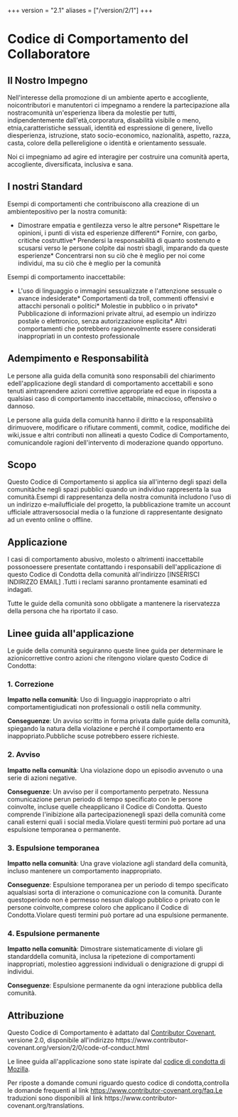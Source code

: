 +++
version = "2.1"
aliases = ["/version/2/1"]
+++

# Codice di Comportamento del Collaboratore 

## Il Nostro Impegno 

Nell'interesse della promozione di un ambiente aperto e accogliente, 
noicontributori e manutentori ci impegnamo a rendere la partecipazione alla 
nostracomunità un'esperienza libera da molestie per tutti, indipendentemente 
dall'età,corporatura, disabilità visibile o meno, etnia,caratteristiche 
sessuali, identità ed espressione di genere, livello diesperienza, istruzione, 
stato socio-economico, nazionalità, aspetto, razza, casta, colore della 
pellereligione o identità e orientamento sessuale. 

Noi ci impegniamo ad agire ed interagire per costruire una comunità aperta,
accogliente, diversificata, inclusiva e sana. 

## I nostri Standard 

Esempi di comportamenti che contribuiscono alla creazione di un 
ambientepositivo per la nostra comunità: 

* Dimostrare empatia e gentilezza verso le altre persone* Rispettare le 
opinioni, i punti di vista ed esperienze differenti* Fornire, con garbo, 
critiche costruttive* Prendersi la responsabilità di quanto sostenuto e 
scusarsi verso le persone  colpite dai nostri sbagli, imparando da queste 
esperienze* Concentrarsi non su ciò che è meglio per noi come individui, ma su 
ciò  che è meglio per la comunità 

Esempi di comportamento inaccettabile: 

* L'uso di linguaggio o immagini sessualizzate e l'attenzione sessuale o  
avance indesiderate* Comportamenti da troll, commenti offensivi e attacchi 
personali o politici* Molestie in pubblico o in privato* Pubblicazione di 
informazioni private altrui, ad esempio un indirizzo postale o  elettronico, 
senza autorizzazione esplicita* Altri comportamenti che potrebbero 
ragionevolmente essere considerati  inappropriati in un contesto professionale 

## Adempimento e Responsabilità 

Le persone alla guida della comunità sono responsabili del chiarimento 
edell'applicazione degli standard di comportamento accettabili e sono tenuti 
aintraprendere azioni correttive appropriate ed eque in risposta a qualsiasi 
caso di comportamento inaccettabile, minaccioso, offensivo o dannoso. 

Le persone alla guida della comunità hanno il diritto e la responsabilità 
dirimuovere, modificare o rifiutare commenti, commit, codice, modifiche dei 
wiki,issue e altri contributi non allineati a questo Codice di Comportamento, 
comunicandole ragioni dell'intervento di moderazione quando opportuno. 

## Scopo 

Questo Codice di Comportamento si applica sia all'interno degli spazi della 
comunitàche negli spazi pubblici quando un individuo rappresenta la sua 
comunità.Esempi di rappresentanza della nostra comunità includono l'uso di un 
indirizzo e-mailufficiale del progetto, la pubblicazione tramite un account 
ufficiale attraversosocial media o la funzione di rappresentante designato ad 
un evento online o offline. 

## Applicazione 

I casi di comportamento abusivo, molesto o altrimenti inaccettabile 
possonoessere presentate contattando i responsabili dell'applicazione di questo 
Codice di Condotta della comunità all'indirizzo [INSERISCI INDIRIZZO EMAIL]
.Tutti i reclami saranno prontamente esaminati ed indagati. 

Tutte le guide della comunità sono obbligate a mantenere la riservatezza della 
persona che ha riportato il caso. 

## Linee guida all'applicazione 

Le guide della comunità seguiranno queste linee guida per determinare le 
azionicorrettive contro azioni che ritengono violare questo Codice di Condotta: 

### 1. Correzione 

**Impatto nella comunità**: Uso di linguaggio inappropriato o altri 
comportamentigiudicati non professionali o ostili nella community. 

**Conseguenze**: Un avviso scritto in forma privata dalle guide della comunità,
spiegando la natura della violazione e perché il comportamento era 
inappopriato.Pubbliche scuse potrebbero essere richieste. 

### 2. Avviso 

**Impatto nella comunità**: Una violazione dopo un episodio avvenuto o una 
serie di azioni negative. 

**Conseguenze**: Un avviso per il comportamento perpetrato. Nessuna 
comunicazione perun periodo di tempo specificato con le persone coinvolte, 
incluse quelle cheapplicano il Codice di Condotta. Questo comprende 
l'inibizione alla partecipazionenegli spazi della comunità come canali esterni 
quali i social media.Violare questi termini può portare ad una espulsione 
temporanea o permanente. 

### 3. Espulsione temporanea 

**Impatto nella comunità**: Una grave violazione agli standard della comunità, 
incluso mantenere un comportamento inappropriato. 

**Conseguenze**: Espulsione temporanea per un periodo di tempo specificato 
aqualsiasi sorta di interazione o comunicazione con la comunità. Durante 
questoperiodo non è permesso nessun dialogo pubblico o privato con le persone 
coinvolte,comprese coloro che applicano il Codice di Condotta.Violare questi 
termini può portare ad una espulsione permanente. 

### 4. Espulsione permanente 

**Impatto nella comunità**: Dimostrare sistematicamente di violare gli 
standarddella comunità, inclusa la ripetezione di comportamenti inappropriati, 
molestieo aggressioni individuali o denigrazione di gruppi di individui. 

**Conseguenze**: Espulsione permanente da ogni interazione pubblica della 
comunità. 

## Attribuzione 

Questo Codice di Comportamento è adattato dal [Contributor Covenant][homepage],
versione 2.0, disponibile all'indirizzo https://www.contributor-
covenant.org/version/2/0/code-of-conduct.html 

Le linee guida all'applicazione sono state ispirate dal [codice di condotta di 
Mozilla](https://github.com/mozilla/diversity). 


[homepage]: https://www.contributor-covenant.org 

Per riposte a domande comuni riguardo questo codice di condotta,controlla le 
domande frequenti al link https://www.contributor-covenant.org/faq.Le 
traduzioni sono disponibili al link https://www.contributor-
covenant.org/translations. 
